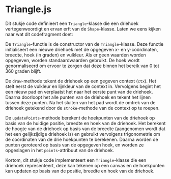 # Triangle.js

Dit stukje code definieert een `Triangle`-klasse die een driehoek vertegenwoordigt en ervan erft van de `Shape`-klasse. Laten we eens kijken naar wat dit codefragment doet:

De `Triangle`-functie is de constructor van de `Triangle`-klasse. Deze functie initialiseert een nieuwe driehoek met de opgegeven x- en y-coördinaten, breedte, hoek (in graden) en vulkleur. Als er geen waarden worden opgegeven, worden standaardwaarden gebruikt. De hoek wordt genormaliseerd om ervoor te zorgen dat deze binnen het bereik van 0 tot 360 graden blijft.

De `draw`-methode tekent de driehoek op een gegeven context (`ctx`). Het stelt eerst de vulkleur en lijnkleur van de context in. Vervolgens begint het een nieuw pad en verplaatst het naar het eerste punt van de driehoek. Daarna doorloopt het alle punten van de driehoek en tekent het lijnen tussen deze punten. Na het sluiten van het pad wordt de omtrek van de driehoek getekend door de `stroke`-methode van de context op te roepen.

De `updatePoints`-methode berekent de hoekpunten van de driehoek op basis van de huidige positie, breedte en hoek van de driehoek. Het berekent de hoogte van de driehoek op basis van de breedte (aangenomen wordt dat het een gelijkzijdige driehoek is) en gebruikt vervolgens trigonometrie om de coördinaten van de drie hoekpunten te berekenen. Daarna worden de punten geroteerd op basis van de opgegeven hoek, en worden ze opgeslagen in het `points`-attribuut van de driehoek.

Kortom, dit stukje code implementeert een `Triangle`-klasse die een driehoek representeert, deze kan tekenen op een canvas en de hoekpunten kan updaten op basis van de positie, breedte en hoek van de driehoek.